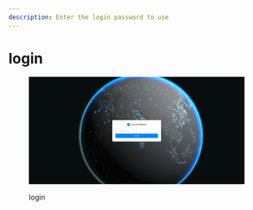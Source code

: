 ```yaml
---
description: Enter the login password to use
---
```


# login

<figure><img src="../../.gitbook/assets/image (4).png" alt=""><figcaption><p>login</p></figcaption></figure>
